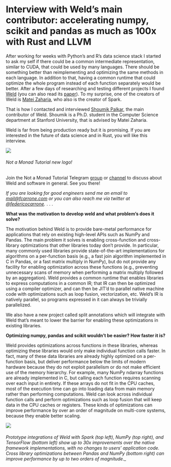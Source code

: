 # Interview with Weld’s main contributor: accelerating numpy, scikit and pandas as much as 100x with Rust and LLVM

After working for weeks with Python’s and R’s data science stack I started to ask my self if there could be a common intermediate representation, similar to CUDA, that could be used by many languages. There should be something better than reimplementing and optimizing the same methods in each language. In addition to that, having a common runtime that could optimize the whole program instead of each function separately would be better. After a few days of researching and testing different projects I found [Weld](https://www.weld.rs/) (you can also read its [paper](https://cs.stanford.edu/~matei/papers/2017/cidr_weld.pdf)). To my surprise, one of the creators of Weld is [Matei Zaharia](https://twitter.com/matei_zaharia), who also is the creator of Spark.

That is how I contacted and interviewed [Shoumik Palkar](https://shoumik.xyz/), the main contributor of Weld. Shoumik is a Ph.D. student in the Computer Science department at Stanford University, that is advised by Matei Zaharia.

Weld is far from being production ready but it is promising. If you are interested in the future of data science and in Rust, you will like this interview.

![](https://miro.medium.com/max/360/1*hqC6KtF-l1RN8uDg99rmow.png?q=20)
###### Not a Monad Tutorial new logo!


Join the Not a Monad Tutorial Telegram [group](https://t.me/notamonadtutorial) or [channel](https://t.me/channel_notamonadtutorial) to discuss about Weld and software in general. See you there!

_If you are looking for good engineers send me an email to mail@fcarrone.com or you can also reach me via twitter at_ [_@federicocarrone_](https://twitter.com/federicocarrone/)_._
                                              . . .
 
 **What was the motivation to develop weld and what problem’s does it solve?**

The motivation behind Weld is to provide bare-metal performance for applications that rely on existing high-level APIs such as NumPy and Pandas. The main problem it solves is enabling cross-function and cross-library optimizations that other libraries today don’t provide. In particular, many commonly used libraries provide state-of-the-art implementations for algorithms on a per-function basis (e.g., a fast join algorithm implemented in C in Pandas, or a fast matrix multiply in NumPy), but do not provide any facility for enabling optimization across these functions (e.g., preventing unnecessary scans of memory when performing a matrix multiply followed by an aggregation). Weld provides a common runtime that enables libraries to express computations in a common IR; that IR can then be optimized using a compiler optimizer, and can then be JIT’d to parallel native machine code with optimizations such as loop fusion, vectorization, etc. Weld’s IR is natively parallel, so programs expressed in it can always be trivially parallelized.

We also have a new project called split annotations which will integrate with Weld that’s meant to lower the barrier for enabling these optimizations in existing libraries.

**Optimizing numpy, pandas and scikit wouldn’t be easier? How faster it is?**

Weld provides optimizations across functions in these libraries, whereas optimizing these libraries would only make individual function calls faster. In fact, many of these data libraries are already highly optimized on a per-function basis, but deliver performance below the limits of modern hardware because they do not exploit parallelism or do not make efficient use of the memory hierarchy. For example, many NumPy ndarray functions are already implemented in C, but calling each function requires scanning over each input in entirety. If these arrays do not fit in the CPU caches, most of the execution time can go into loading data from main memory rather than performing computations. Weld can look across individual function calls and perform optimizations such as loop fusion that will keep data in the CPU caches or registers. These kinds of optimizations can improve performance by over an order of magnitude on multi-core systems, because they enable better scaling.

![](https://miro.medium.com/max/1104/1*eheS9p1hxxEPH8Fqo3As8A.png)

###### Prototype integrations of Weld with Spark (top left), NumPy (top right), and TensorFlow (bottom left) show up to 30x improvements over the native framework implementations, with no changes to users’ application code. Cross library optimizations between Pandas and NumPy (bottom right) can improve performance by up to two orders of magnitude._


